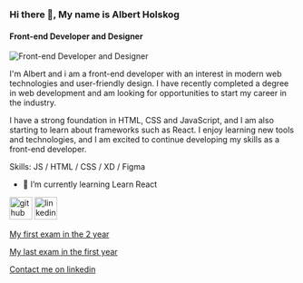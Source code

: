 
### Hi there 👋, My name is Albert Holskog
#### Front-end Developer and Designer
![Front-end Developer and Designer](https://images.unsplash.com/photo-1603468620905-8de7d86b781e?ixlib=rb-1.2.1&ixid=MnwxMjA3fDB8MHxwaG90by1wYWdlfHx8fGVufDB8fHx8&auto=format&fit=crop&w=1176&q=80)

I'm Albert and i am a front-end developer with an interest in modern web technologies and user-friendly design. I have recently completed a degree in web development and am looking for opportunities to start my career in the industry.

I have a strong foundation in HTML, CSS and JavaScript, and I am also starting to learn about frameworks such as React. I enjoy learning new tools and technologies, and I am excited to continue developing my skills as a front-end developer.

Skills:  JS / HTML / CSS / XD / Figma

- 🌱 I’m currently learning Learn React 



[<img src='https://cdn.jsdelivr.net/npm/simple-icons@3.0.1/icons/github.svg' alt='github' height='40'>](https://github.com/albertholskog)  [<img src='https://cdn.jsdelivr.net/npm/simple-icons@3.0.1/icons/linkedin.svg' alt='linkedin' height='40'>](https://www.linkedin.com/in/AlbertEikelandHolskog/)  


[My first exam in the 2 year](https://github.com/albertholskog/Semester-Project-2)

[My last exam in the first year](https://github.com/albertholskog/P-Beardland)


[Contact me on linkedin](
https://www.linkedin.com/in/albert-eikeland-holskog/)
